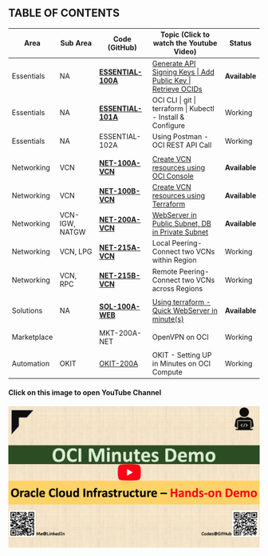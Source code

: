 ## TABLE OF CONTENTS

| Area        | Sub Area       | Code (GitHub)                                                | Topic (Click to watch the Youtube Video)                     | Status        |
| ----------- | -------------- | ------------------------------------------------------------ | ------------------------------------------------------------ | ------------- |
| Essentials  | NA             | [**ESSENTIAL-100A**](ESSENTIAL-100A_API-Keys_OCID)           | [Generate API Signing Keys \| Add Public Key \| Retrieve OCIDs](https://youtu.be/T9jq2Wd3d0U) | **Available** |
| Essentials  | NA             | [**ESSENTIAL-101A**](ESSENTIAL-101A_CLI_git_terraform_kubectl) | OCI CLI \| git \| terraform \| Kubectl - Install & Configure | Working       |
| Essentials  | NA             | ESSENTIAL-102A                                               | Using Postman - OCI REST API Call                            | Working       |
|             |                |                                                              |                                                              |               |
| Networking  | VCN            | [**NET-100A-VCN**](NET-100A-VCN)                             | [Create VCN resources using OCI Console](https://youtu.be/byuz_xRhn9U) | **Available** |
| Networking  | VCN            | [**NET-100B-VCN**](NET-100B-VCN)                             | [Create VCN resources using Terraform](https://youtu.be/TUvFwSRR1Hk) | **Available** |
| Networking  | VCN-IGW, NATGW | [**NET-200A-VCN**](NET-200A-VCN)                             | [WebServer in Public Subnet, DB in Private Subnet](https://youtu.be/ZlWq7vqh2mE) | **Available** |
| Networking  | VCN, LPG       | [**NET-215A-VCN**](NET-215A-VCN_Local_Peering)               | Local Peering-Connect two VCNs within Region                 | Working       |
| Networking  | VCN, RPC       | [**NET-215B-VCN**](NET-215B-VCN_Remote_Peering)              | Remote Peering-Connect two VCNs across Regions               | Working       |
|             |                |                                                              |                                                              |               |
| Solutions   | NA             | [**SOL-100A-WEB**](SOL-100A-WEB)                             | [Using terraform - Quick WebServer in minute(s)](https://youtu.be/pqAZdW2ChjI) | **Available** |
|             |                |                                                              |                                                              |               |
| Marketplace |                | MKT-200A-NET                                                 | OpenVPN on OCI                                               | Working       |
|             |                |                                                              |                                                              |               |
| Automation  | OKIT           | [OKIT-200A](OKIT-200A)                                       | OKIT - Setting UP in Minutes on OCI Compute                  | Working       |



#### Click on this image to open YouTube Channel

[![Home Page](img/home.png)](https://www.youtube.com/channel/UCS5pANiji2QBLoUVNPsbDvQ/playlists)
